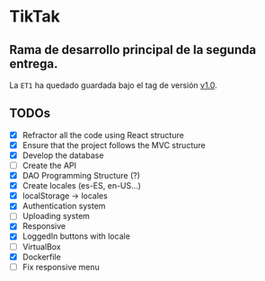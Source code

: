 # TikTak

## Rama de desarrollo principal de la segunda entrega.

La `ET1` ha quedado guardada bajo el tag de versión [v1.0](https://github.com/19Jules94/tiktak/releases/tag/v1.0).

## TODOs

- [x] Refractor all the code using React structure
- [x] Ensure that the project follows the MVC structure
- [x] Develop the database
- [ ] Create the API
- [x] DAO Programming Structure (?)
- [x] Create locales (es-ES, en-US...)
- [x] localStorage -> locales
- [x] Authentication system
- [ ] Uploading system
- [x] Responsive
- [x] LoggedIn buttons with locale
- [ ] VirtualBox
- [x] Dockerfile
- [ ] Fix responsive menu